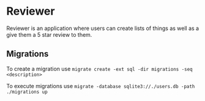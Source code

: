 # Reviewer

Reviewer is an application where users can create lists of things as well as a give them a 5 star review to them. 

## Migrations

To create a migration use `migrate create -ext sql -dir migrations -seq <description>`

To execute migrations use `migrate -database sqlite3://./users.db -path ./migrations up`
